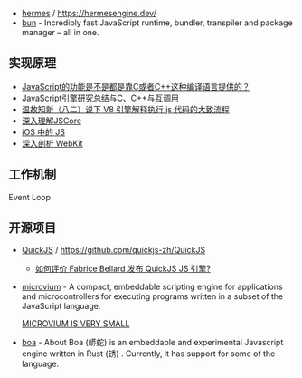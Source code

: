 - [hermes](https://github.com/facebook/hermes) / https://hermesengine.dev/
- [bun](https://github.com/Jarred-Sumner/bun) - Incredibly fast JavaScript runtime, bundler, transpiler and package manager – all in one.

## 实现原理

- [JavaScript的功能是不是都是靠C或者C++这种编译语言提供的？](https://www.zhihu.com/question/49176184)
- [JavaScript引擎研究总结与C、C++与互调用](https://blog.csdn.net/wangbuji/article/details/69526031)
- [温故知新（八二）说下 V8 引擎解释执行 js 代码的大致流程](https://blog.csdn.net/MFWSCQ/article/details/111468503)
- [深入理解JSCore](https://tech.meituan.com/2018/08/23/deep-understanding-of-jscore.html)
- [iOS 中的 JS](https://zhuanlan.zhihu.com/p/34646281)
- [深入剖析 WebKit](http://www.starming.com/2017/10/11/deeply-analyse-webkit/#/HTML-%E6%A0%87%E5%87%86)

## 工作机制

Event Loop

## 开源项目

- [QuickJS](https://github.com/bellard/quickjs) / https://github.com/quickjs-zh/QuickJS

    - [如何评价 Fabrice Bellard 发布 QuickJS JS 引擎?](https://www.zhihu.com/question/334509855)

- [microvium](https://github.com/coder-mike/microvium) - A compact, embeddable scripting engine for applications and microcontrollers for executing programs written in a subset of the JavaScript language.

    [MICROVIUM IS VERY SMALL](https://coder-mike.com/blog/2022/06/11/microvium-is-very-small/)

- [boa](https://github.com/boa-dev/boa) - About Boa (蟒蛇) is an embeddable and experimental Javascript engine written in Rust (锈) . Currently, it has support for some of the language.
